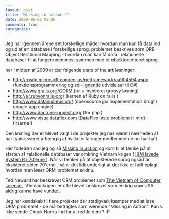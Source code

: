 ```yaml
---
layout: post
title: "Missing in action !"
date: 2009-06-01 08:06
comments: true 
categories: 
---
```

Jeg har igennem årene set forskellige måder hvordan man kan få data ind og ud af en database i forskellige sprog.   problemet beskrives som ORB  - Object Relational Mapping  - hvordan man kan få data i relationelle databaser til at fungere nemmest sammen med et objektorienteret sprog.

her i midten af 2009 er der følgende state of the art løsninger:
<ul>
	<li><a href="http://msdn.microsoft.com/en-us/netframework/aa904594.aspx ">http://msdn.microsoft.com/en-us/netframework/aa904594.aspx </a>(funktionsprogrammering  og sql-lignende udvidelser til C#)</li>
	<li><a href="http://www.grails.org/GORM ">http://www.grails.org/GORM </a>(rails inspireret groovy løsning)</li>
	<li><a href="http://ar.rubyonrails.org/">http://ar.rubyonrails.org/</a> (kernen af Ruby on rails )</li>
	<li><a href="http://www.datanucleus.org/">http://www.datanucleus.org/</a> (opensource jpa implementation brugt i google app engine)</li>
	<li><a href="http://www.doctrine-project.org/">http://www.doctrine-project.org/</a> (for php )</li>
	<li><a href="http://www.visualdataflex.com">http://www.visualdataflex.com</a> (DataFlex løste problemet i midt-firserne!)</li>
</ul>
Den løsning der er blevet valgt i de projekter jeg har været i nærheden af har typisk været afhængig af hvilke erfaringer medlemmerne nu har haft.

Her forleden sad jeg og så  <a href="http://www.imdb.com/title/tt0087727/">Missing in action</a> og kom til at tænke på at starten af relationelle databaser var omkring Vietnam krigen  ( <a href="http://en.wikipedia.org/wiki/IBM_System_R"> IBM lavede System R i 70'erne </a> ).    Når vi tænker på at objekterede sprog også har eksisteret siden 70'erne , så er det  lidt underligt at det ikke er helt oplagt hvordan man løser ORM problemet endnu.

Ted Neward  har beskrevet ORM problemet som  <a href="http://www.odbms.org/download/031.01%20Neward%20The%20Vietnam%20of%20Computer%20Science%20June%202006.PDF"> The Vietnam of Computer science </a> . Vietnamkrigen  er ofte blevet beskrevet som en krig som USA aldrig kunne have vundet.

Jeg har kendskab til flere projekter der stadigvæk kæmper med at løse ORM problemet - de må betragtes som værende "Missing in Action". Kan vi ikke sende Chuck Norris ind for at redde dem ? :P